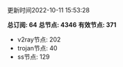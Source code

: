 更新时间2022-10-11 15:53:28

**总订阅: 64**
**总节点: 4346**
**有效节点: 371**
- v2ray节点: 202
- trojan节点: 40
- ss节点: 129
